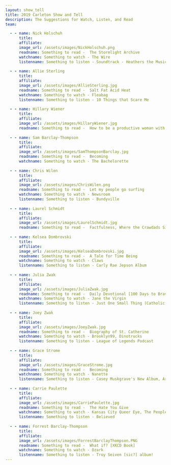 ```yaml
---
layout: show_tell
title: 2019 Carleton Show and Tell
description: The Suggestions for Watch, Listen, and Read
team:

  - - name: Nick Holschuh
      title: 
      affiliate: 
      image_url: /assets/images/NickHolschuh.png
      readname: Something to read -  The Stormlight Archive
      watchname: Something to watch - The Wire
      listenname: Something to listen - Soundtrack - Heathers the Musical
      
  - - name: Allie Sterling
      title: 
      affiliate: 
      image_url: /assets/images/AllieSterling.jpg
      readname: Something to read -  Salt Fat Acid Heat
      watchname: Something to watch - Fleabag
      listenname: Something to listen - 10 Things that Scare Me
      
  - - name: Hillary Wiener
      title: 
      affiliate: 
      image_url: /assets/images/HillaryWiener.jpg
      readname: Something to read -  How to be a productive woman with children
      
  - - name: Sam Barclay-Thompson
      title: 
      affiliate: 
      image_url: /assets/images/SamThompsonBarclay.jpg
      readname: Something to read -  Becoming
      watchname: Something to watch - The Bachelorette
      
  - - name: Chris Wilen
      title: 
      affiliate: 
      image_url: /assets/images/ChrisWilen.png
      readname: Something to read -  Let my people go surfing
      watchname: Something to watch - Newsroom
      listenname: Something to listen - Bundyville
      
  - - name: Laurel Schmidt
      title: 
      affiliate: 
      image_url: /assets/images/LaurelSchmidt.jpg
      readname: Something to read -  Factfulness, Where the Crawdads Sing
      
  - - name: Kelsea Dombrovski
      title: 
      affiliate: 
      image_url: /assets/images/KelseaDombrovski.jpg
      readname: Something to read -  A Tale for Time Being
      watchname: Something to watch - Claws
      listenname: Something to listen - Carly Rae Jepson Album
      
  - - name: Julia Zwak
      title: 
      affiliate: 
      image_url: /assets/images/JuliaZwak.jpg
      readname: Something to read -  Daily Devotional [100 Days to Brave]
      watchname: Something to watch - Jane the Virgin
      listenname: Something to listen - Just One Small Thing (Catholic Mom Podcast)
      
  - - name: Joey Zwak
      title: 
      affiliate: 
      image_url: /assets/images/JoeyZwak.jpg
      readname: Something to read -  Biography of St. Catherine
      watchname: Something to watch - Brooklyn99, Dinotrucks
      listenname: Something to listen - League of Legends Podcast
      
  - - name: Grace Strome
      title: 
      affiliate: 
      image_url: /assets/images/GraceStrome.jpg
      readname: Something to read -  Becoming
      watchname: Something to watch - Nanette
      listenname: Something to listen - Casey Muskgrave's New Album, Armchair Expert
      
  - - name: Carrie Paulette
      title: 
      affiliate: 
      image_url: /assets/images/CarriePaulette.jpg
      readname: Something to read -  The Hate You Give
      watchname: Something to watch - Kansas City Queer Eye, The People vs. OJ Simpson
      listenname: Something to listen - Believed
      
  - - name: Forrest Barclay-Thompson
      title: 
      affiliate: 
      image_url: /assets/images/ForrestBarclayThompson.PNG
      readname: Something to read -  What if? [XKCD Book]
      watchname: Something to watch - Ozark
      listenname: Something to listen - Troy Seiven [sic?] album!      
---
```


